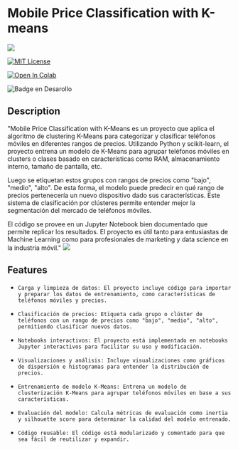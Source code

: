 
# Mobile Price Classification with K-means 






![](https://i.imgur.com/nzGQUgt.jpg)




[![MIT License](https://img.shields.io/badge/License-MIT-green.svg)](https://choosealicense.com/licenses/mit/)

[![Open In Colab](https://camo.githubusercontent.com/84f0493939e0c4de4e6dbe113251b4bfb5353e57134ffd9fcab6b8714514d4d1/68747470733a2f2f636f6c61622e72657365617263682e676f6f676c652e636f6d2f6173736574732f636f6c61622d62616467652e737667)](https://github.com/Hotcer/Mobile-Price-Classification-with-K-means/)

  ![Badge en Desarollo](https://img.shields.io/badge/STATUS-FINISHED-green)


## Description

"Mobile Price Classification with K-Means es un proyecto que aplica el algoritmo de clustering K-Means para categorizar y clasificar teléfonos móviles en diferentes rangos de precios. Utilizando Python y scikit-learn, el proyecto entrena un modelo de K-Means para agrupar teléfonos móviles en clusters o clases basado en características como RAM, almacenamiento interno, tamaño de pantalla, etc.

Luego se etiquetan estos grupos con rangos de precios como "bajo", "medio", "alto". De esta forma, el modelo puede predecir en qué rango de precios pertenecería un nuevo dispositivo dado sus características. Este sistema de clasificación por clústeres permite entender mejor la segmentación del mercado de teléfonos móviles.

El código se provee en un Jupyter Notebook bien documentado que permite replicar los resultados. El proyecto es útil tanto para entusiastas de Machine Learning como para profesionales de marketing y data science en la industria móvil." ![](https://i.imgur.com/h9IvJ2V.png)


## Features

-     Carga y limpieza de datos: El proyecto incluye código para importar y preparar los datos de entrenamiento, como características de teléfonos móviles y precios.
-     Clasificación de precios: Etiqueta cada grupo o clúster de teléfonos con un rango de precios como "bajo", "medio", "alto", permitiendo clasificar nuevos datos.
-     Notebooks interactivos: El proyecto está implementado en notebooks Jupyter interactivos para facilitar su uso y modificación.
-     Visualizaciones y análisis: Incluye visualizaciones como gráficos de dispersión e histogramas para entender la distribución de precios.
-     Entrenamiento de modelo K-Means: Entrena un modelo de clusterización K-Means para agrupar teléfonos móviles en base a sus características.
-     Evaluación del modelo: Calcula métricas de evaluación como inertia y silhouette score para determinar la calidad del modelo entrenado.
-     Código reusable: El código está modularizado y comentado para que sea fácil de reutilizar y expandir.





    



